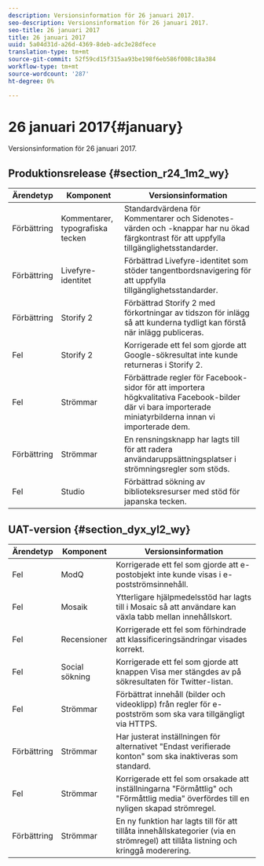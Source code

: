 ```yaml
---
description: Versionsinformation för 26 januari 2017.
seo-description: Versionsinformation för 26 januari 2017.
seo-title: 26 januari 2017
title: 26 januari 2017
uuid: 5a04d31d-a26d-4369-8deb-adc3e28dfece
translation-type: tm+mt
source-git-commit: 52f59cd15f315aa93be198f6eb586f008c18a384
workflow-type: tm+mt
source-wordcount: '287'
ht-degree: 0%

---
```



# 26 januari 2017{#january}

Versionsinformation för 26 januari 2017.

## Produktionsrelease {#section_r24_1m2_wy}

| Ärendetyp | Komponent | Versionsinformation |
|--- |--- |--- |
| Förbättring | Kommentarer, typografiska tecken | Standardvärdena för Kommentarer och Sidenotes-värden och -knappar har nu ökad färgkontrast för att uppfylla tillgänglighetsstandarder. |
| Förbättring | Livefyre-identitet | Förbättrad Livefyre-identitet som stöder tangentbordsnavigering för att uppfylla tillgänglighetsstandarder. |
| Förbättring | Storify 2 | Förbättrad Storify 2 med förkortningar av tidszon för inlägg så att kunderna tydligt kan förstå när inlägg publiceras. |
| Fel | Storify 2 | Korrigerade ett fel som gjorde att Google-sökresultat inte kunde returneras i Storify 2. |
| Fel | Strömmar | Förbättrade regler för Facebook-sidor för att importera högkvalitativa Facebook-bilder där vi bara importerade miniatyrbilderna innan vi importerade dem. |
| Förbättring | Strömmar | En rensningsknapp har lagts till för att radera användaruppsättningsplatser i strömningsregler som stöds. |
| Fel | Studio | Förbättrad sökning av biblioteksresurser med stöd för japanska tecken. |


## UAT-version {#section_dyx_yl2_wy}

| Ärendetyp | Komponent | Versionsinformation |
|--- |--- |--- |
| Fel | ModQ | Korrigerade ett fel som gjorde att e-postobjekt inte kunde visas i e-postströmsinnehåll. |
| Fel | Mosaik | Ytterligare hjälpmedelsstöd har lagts till i Mosaic så att användare kan växla tabb mellan innehållskort. |
| Fel | Recensioner | Korrigerade ett fel som förhindrade att klassificeringsändringar visades korrekt. |
| Fel | Social sökning | Korrigerade ett fel som gjorde att knappen Visa mer stängdes av på sökresultaten för Twitter-listan. |
| Fel | Strömmar | Förbättrat innehåll (bilder och videoklipp) från regler för e-postström som ska vara tillgängligt via HTTPS. |
| Förbättring | Strömmar | Har justerat inställningen för alternativet &quot;Endast verifierade konton&quot; som ska inaktiveras som standard. |
| Fel | Strömmar | Korrigerade ett fel som orsakade att inställningarna &quot;Förmåttlig&quot; och &quot;Förmåttlig media&quot; överfördes till en nyligen skapad strömregel. |
| Förbättring | Strömmar | En ny funktion har lagts till för att tillåta innehållskategorier (via en strömregel) att tillåta listning och kringgå moderering. |


